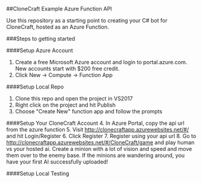 ##CloneCraft Example Azure Function API

Use this repository as a starting point to creating your C# bot for CloneCraft, hosted as an Azure Function.

###Steps to getting started


####Setup Azure Account
1. Create a free Microsoft Azure account and login to portal.azure.com. New accounts start with $200 free credit.
2. Click New -> Compute -> Function App

####Setup Local Repo
1. Clone this repo and open the project in VS2017
2. Right click on the project and hit Publish
3. Choose "Create New" function app and follow the prompts

####Setup Your CloneCraft Account
4. In Azure Portal, copy the api url from the azure function
5. Visit http://clonecraftapp.azurewebsites.net/#/ and hit Login/Register
6. Click Register
7. Register using your api url
8. Go to http://clonecraftapp.azurewebsites.net/#/CloneCraft/game and play human vs your hosted ai. Create a minion with a lot of vision and speed and move them over to the enemy base. If the minions are wandering around, you have your first AI successfully uploaded!

####Setup Local Testing